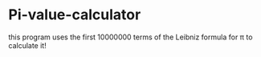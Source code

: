 # Pi-value-calculator
this program uses the first 10000000 terms of the Leibniz formula for π to calculate it!
